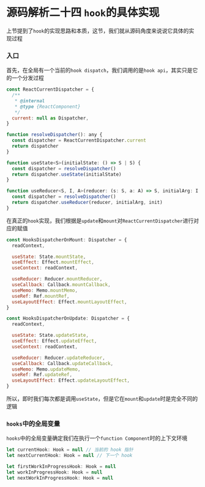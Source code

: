# 源码解析二十四 `hook`的具体实现
上节提到了`hook`的实现思路和本质，这节，我们就从源码角度来说说它具体的实现过程

### 入口
首先，在全局有一个当前的`hook dispatch`，我们调用的是`hook api`，其实只是它的一个分发过程

```javascript
const ReactCurrentDispatcher = {
  /**
   * @internal
   * @type {ReactComponent}
   */
  current: null as Dispatcher,
}

function resolveDispatcher(): any {
  const dispatcher = ReactCurrentDispatcher.current
  return dispatcher
}

function useState<S>(initialState: () => S | S) {
  const dispatcher = resolveDispatcher()
  return dispatcher.useState(initialState)
}

function useReducer<S, I, A>(reducer: (s: S, a: A) => S, initialArg: I, init?: (i: I) => S) {
  const dispatcher = resolveDispatcher()
  return dispatcher.useReducer(reducer, initialArg, init)
}
```

在真正的`hook`实现，我们根据是`update`和`mount`对`ReactCurrentDispatcher`进行对应的赋值

```javascript
const HooksDispatcherOnMount: Dispatcher = {
  readContext,

  useState: State.mountState,
  useEffect: Effect.mountEffect,
  useContext: readContext,

  useReducer: Reducer.mountReducer,
  useCallback: Callback.mountCallback,
  useMemo: Memo.mountMemo,
  useRef: Ref.mountRef,
  useLayoutEffect: Effect.mountLayoutEffect,
}

const HooksDispatcherOnUpdate: Dispatcher = {
  readContext,

  useState: State.updateState,
  useEffect: Effect.updateEffect,
  useContext: readContext,

  useReducer: Reducer.updateReducer,
  useCallback: Callback.updateCallback,
  useMemo: Memo.updateMemo,
  useRef: Ref.updateRef,
  useLayoutEffect: Effect.updateLayoutEffect,
}
```

所以，即时我们每次都是调用`useState`，但是它在`mount`和`update`时是完全不同的逻辑

### `hooks`中的全局变量
`hooks`中的全局变量确定我们在执行一个`function Component`时的上下文环境

```javascript
let currentHook: Hook = null // 当前的 hook 指针
let nextCurrentHook: Hook = null // 下一个 hook

let firstWorkInProgressHook: Hook = null 
let workInProgressHook: Hook = null
let nextWorkInProgressHook: Hook = null
```
